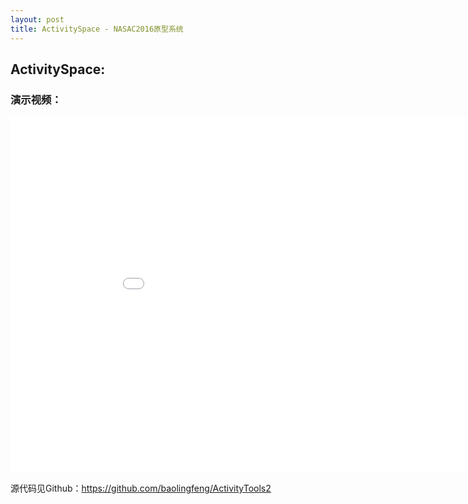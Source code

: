 ```yaml
---
layout: post
title: ActivitySpace - NASAC2016原型系统 
---
```


## ActivitySpace: 



### 演示视频：

<iframe width="960" height="570" src="{{ site.baseurl }}assets/ActivitySpace.mp4" frameborder="0" allowfullscreen></iframe>

源代码见Github：<a href="https://github.com/baolingfeng/ActivityTools2" target="_blank">https://github.com/baolingfeng/ActivityTools2</a>
